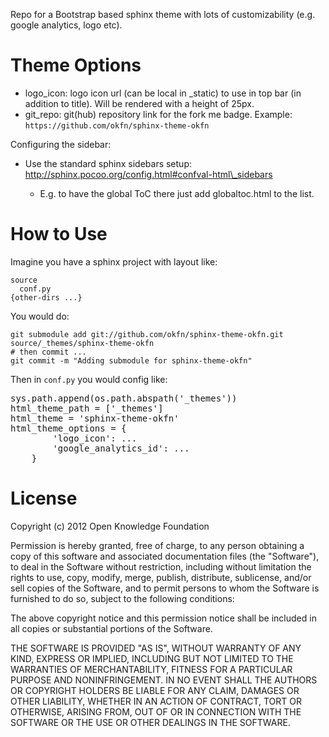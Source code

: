 Repo for a Bootstrap based sphinx theme with lots of customizability (e.g.
google analytics, logo etc).

Theme Options
=============

* logo\_icon: logo icon url (can be local in \_static) to use in top bar (in
  addition to title). Will be rendered with a height of 25px.
* git\_repo: git(hub) repository link for the fork me badge. Example:
  `https://github.com/okfn/sphinx-theme-okfn`

Configuring the sidebar:

* Use the standard sphinx sidebars setup: http://sphinx.pocoo.org/config.html#confval-html\_sidebars

  * E.g. to have the global ToC there just add globaltoc.html to the list.

How to Use
==========

Imagine you have a sphinx project with layout like:

    source
      conf.py
    {other-dirs ...}  

You would do:

    git submodule add git://github.com/okfn/sphinx-theme-okfn.git source/_themes/sphinx-theme-okfn
    # then commit ...
    git commit -m "Adding submodule for sphinx-theme-okfn"

Then in `conf.py` you would config like:

<pre>
sys.path.append(os.path.abspath('_themes'))
html_theme_path = ['_themes']
html_theme = 'sphinx-theme-okfn'
html_theme_options = {
        'logo_icon': ...
        'google_analytics_id': ...
    }
</pre>

License
=======

Copyright (c) 2012 Open Knowledge Foundation

Permission is hereby granted, free of charge, to any person obtaining a copy
of this software and associated documentation files (the "Software"), to deal
in the Software without restriction, including without limitation the rights
to use, copy, modify, merge, publish, distribute, sublicense, and/or sell
copies of the Software, and to permit persons to whom the Software is
furnished to do so, subject to the following conditions:

The above copyright notice and this permission notice shall be included in
all copies or substantial portions of the Software.

THE SOFTWARE IS PROVIDED "AS IS", WITHOUT WARRANTY OF ANY KIND, EXPRESS OR
IMPLIED, INCLUDING BUT NOT LIMITED TO THE WARRANTIES OF MERCHANTABILITY,
FITNESS FOR A PARTICULAR PURPOSE AND NONINFRINGEMENT. IN NO EVENT SHALL THE
AUTHORS OR COPYRIGHT HOLDERS BE LIABLE FOR ANY CLAIM, DAMAGES OR OTHER
LIABILITY, WHETHER IN AN ACTION OF CONTRACT, TORT OR OTHERWISE, ARISING FROM,
OUT OF OR IN CONNECTION WITH THE SOFTWARE OR THE USE OR OTHER DEALINGS IN
THE SOFTWARE.

